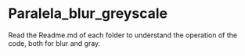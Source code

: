 # Paralela_blur_greyscale
Read the Readme.md of each folder to understand the operation of the code, both for blur and gray.
